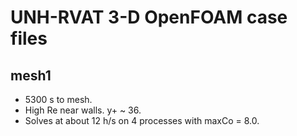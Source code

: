 UNH-RVAT 3-D OpenFOAM case files
================================

mesh1
-----
  * 5300 s to mesh.
  * High Re near walls. y+ ~ 36. 
  * Solves at about 12 h/s on 4 processes with maxCo = 8.0. 
